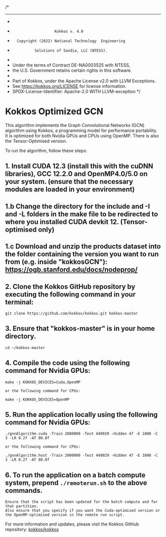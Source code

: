 /*
 * ************************************************************************
 *
 *                        Kokkos v. 4.0
 *       Copyright (2022) National Technology  Engineering
 *               Solutions of Sandia, LLC (NTESS).
 *
 * Under the terms of Contract DE-NA0003525 with NTESS,
 * the U.S. Government retains certain rights in this software.
 *
 * Part of Kokkos, under the Apache License v2.0 with LLVM Exceptions.
 * See https://kokkos.org/LICENSE for license information.
 * SPDX-License-Identifier: Apache-2.0 WITH LLVM-exception
 */
 

 # Kokkos Optimized GCN
 
 This algorithm implements the Graph Convolutional Networks (GCN) algorithm using Kokkos, a programming model for performance portability. 
 It is optimized for both Nvidia GPUs and CPUs using OpenMP. There is also the Tensor-Optimised version.
 
 To run the algorithm, follow these steps:
 
 ## 1. Install CUDA 12.3 (install this with the cuDNN libraries), GCC 12.2.0 and OpenMP4.0/5.0 on your system. (ensure that the necessary modules are loaded in your environment)

 ## 1.b Change the directory for the include and -I and -L folders in the make file to be redirected to where you installed CUDA devkit 12. (Tensor-optimised only)

 ## 1.c Download and unzip the products dataset into the folder containing the version you want to run from (e.g. inside "kokkosGCN"): https://ogb.stanford.edu/docs/nodeprop/
 
 ## 2. Clone the Kokkos GitHub repository by executing the following command in your terminal:
    
    git clone https://github.com/kokkos/kokkos.git kokkos-master
    
 
 ## 3. Ensure that "kokkos-master" is in your home directory.
    
    cd ~/kokkos-master
    
 
 ## 4. Compile the code using the following command for Nvidia GPUs:
    
    make -j KOKKOS_DEVICES=Cuda,OpenMP
    
    or the following command for CPUs:
    
    make -j KOKKOS_DEVICES=OpenMP
    
 
 ## 5. Run the application locally using the following command for Nvidia GPUs:
    
    ./gnnAlgorithm.cuda -Train 2000000 -Test 449029 -Hidden 47 -E 1000 -C 3 -LR 0.2f -AT 80.0f
    
    or the following command for CPUs:
    
    ./gnnAlgorithm.host -Train 2000000 -Test 449029 -Hidden 47 -E 1000 -C 3 -LR 0.2f -AT 80.0f
    
 
 ## 6. To run the application on a batch compute system, prepend `./remoterun.sh` to the above commands.
    Ensure that the script has been updated for the batch compute and for that partition.
    Also ensure that you specify if you want the Cuda-optimised version or the OpenMP-optimised version in the remote run script.
 
 For more information and updates, please visit the Kokkos GitHub repository: [kokkos/kokkos](https://github.com/kokkos/kokkos)

